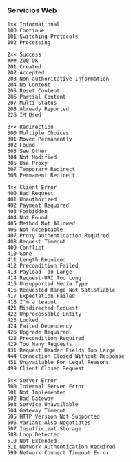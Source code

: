 ### Servicios Web



    1×× Informational
    100 Continue
    101 Switching Protocols
    102 Processing

    2×× Success
    ### 200 OK
    201 Created
    202 Accepted
    203 Non-authoritative Information
    204 No Content
    205 Reset Content
    206 Partial Content  
    207 Multi-Status
    208 Already Reported
    226 IM Used

    3×× Redirection
    300 Multiple Choices
    301 Moved Permanently
    302 Found
    303 See Other
    304 Not Modified
    305 Use Proxy
    307 Temporary Redirect
    308 Permanent Redirect

    4×× Client Error
    400 Bad Request
    401 Unauthorized
    402 Payment Required
    403 Forbidden
    404 Not Found
    405 Method Not Allowed
    406 Not Acceptable
    407 Proxy Authentication Required
    408 Request Timeout
    409 Conflict
    410 Gone
    411 Length Required
    412 Precondition Failed
    413 Payload Too Large
    414 Request-URI Too Long
    415 Unsupported Media Type
    416 Requested Range Not Satisfiable
    417 Expectation Failed
    418 I'm a teapot
    421 Misdirected Request
    422 Unprocessable Entity
    423 Locked
    424 Failed Dependency
    426 Upgrade Required
    428 Precondition Required
    429 Too Many Requests
    431 Request Header Fields Too Large
    444 Connection Closed Without Response
    451 Unavailable For Legal Reasons
    499 Client Closed Request

    5×× Server Error
    500 Internal Server Error
    501 Not Implemented
    502 Bad Gateway
    503 Service Unavailable
    504 Gateway Timeout
    505 HTTP Version Not Supported
    506 Variant Also Negotiates
    507 Insufficient Storage
    508 Loop Detected
    510 Not Extended
    511 Network Authentication Required
    599 Network Connect Timeout Error
